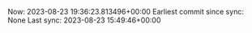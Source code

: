Now: 2023-08-23 19:36:23.813496+00:00 Earliest commit since sync: None Last sync: 2023-08-23 15:49:46+00:00
